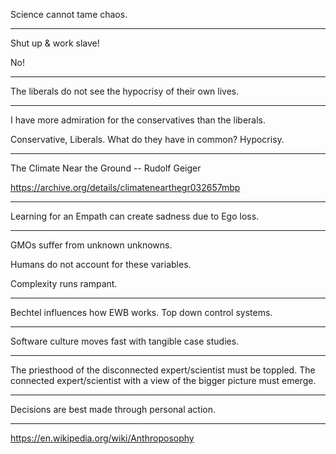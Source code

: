 Science cannot tame chaos.

---

Shut up & work slave!

No!

---

The liberals do not see the hypocrisy of their own lives.

---

I have more admiration for the conservatives than the liberals.

Conservative, Liberals. What do they have in common? Hypocrisy.

---

The Climate Near the Ground
-- Rudolf Geiger

<a href="https://archive.org/details/climatenearthegr032657mbp" target="_blank">https://archive.org/details/climatenearthegr032657mbp</a>

---

Learning for an Empath can create sadness due to Ego loss.

---

GMOs suffer from unknown unknowns.

Humans do not account for these variables.

Complexity runs rampant.

---

Bechtel influences how EWB works.
Top down control systems.

---

Software culture moves fast with tangible case studies.

---

The priesthood of the disconnected expert/scientist must be toppled.
The connected expert/scientist with a view of the bigger picture must emerge.

---

Decisions are best made through personal action.

---

<a href="https://en.wikipedia.org/wiki/Anthroposophy" target="_blank">https://en.wikipedia.org/wiki/Anthroposophy</a>
